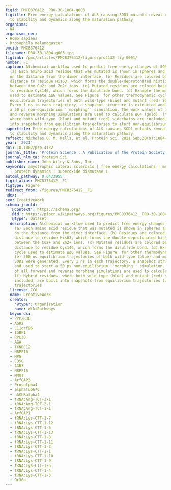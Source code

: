```yaml
---
figid: PMC8376412__PRO-30-1804-g003
figtitle: Free energy calculations of ALS‐causing SOD1 mutants reveal common perturbations
  to stability and dynamics along the maturation pathway
organisms:
- NA
organisms_ner:
- Homo sapiens
- Drosophila melanogaster
pmcid: PMC8376412
filename: PRO-30-1804-g003.jpg
figlink: /pmc/articles/PMC8376412/figure/pro4132-fig-0001/
number: F1
caption: Alchemical workflow used to predict free energy changes of SOD1 mutations,
  (a) Each amino acid residue that was mutated is shown in spheres and colored based
  on the distance from the dimer interface. (b) Residues are colored based on the
  distance to residue His63, which forms the double‐deprotonated histidine bridge
  between the Cu2+ and Zn2+ ions. (c) Mutated residues are colored based on the distance
  to residue Cys146, which forms the disulfide bond. (d) Example thermodynamic cycle
  used to estimate ΔΔG values. See Figure  for other thermodynamic cycles. (e) 500 ns
  equilibrium trajectories of both wild‐type (blue) and mutant (red) SOD1 were generated.
  Every 1 ns in each trajectory, a snapshot structure is extracted and used to start
  a 50 ps non‐equilibrium ''morphing'' simulation. The work values of all forward
  and reverse morphing simulations are used to calculate ΔG4 (gold). (f) Hybrid residues,
  where both wild‐type (blue) and mutant (red) sidechains are included, are built
  into snapshots from equilibrium trajectories to start non‐equilibrium trajectories
papertitle: Free energy calculations of ALS‐causing SOD1 mutants reveal common perturbations
  to stability and dynamics along the maturation pathway.
reftext: Nicholas G. M. Wells, et al. Protein Sci. 2021 Sep;30(9):1804-1817.
year: '2021'
doi: 10.1002/pro.4132
journal_title: 'Protein Science : A Publication of the Protein Society'
journal_nlm_ta: Protein Sci
publisher_name: John Wiley & Sons, Inc.
keywords: amyotrophic lateral sclerosis | free energy calculations | metal binding
  | protein dynamics | superoxide dismutase 1
automl_pathway: 0.6473955
figid_alias: PMC8376412__F1
figtype: Figure
redirect_from: /figures/PMC8376412__F1
ndex: ''
seo: CreativeWork
schema-jsonld:
  '@context': https://schema.org/
  '@id': https://pfocr.wikipathways.org/figures/PMC8376412__PRO-30-1804-g003.html
  '@type': Dataset
  description: Alchemical workflow used to predict free energy changes of SOD1 mutations,
    (a) Each amino acid residue that was mutated is shown in spheres and colored based
    on the distance from the dimer interface. (b) Residues are colored based on the
    distance to residue His63, which forms the double‐deprotonated histidine bridge
    between the Cu2+ and Zn2+ ions. (c) Mutated residues are colored based on the
    distance to residue Cys146, which forms the disulfide bond. (d) Example thermodynamic
    cycle used to estimate ΔΔG values. See Figure  for other thermodynamic cycles.
    (e) 500 ns equilibrium trajectories of both wild‐type (blue) and mutant (red)
    SOD1 were generated. Every 1 ns in each trajectory, a snapshot structure is extracted
    and used to start a 50 ps non‐equilibrium ''morphing'' simulation. The work values
    of all forward and reverse morphing simulations are used to calculate ΔG4 (gold).
    (f) Hybrid residues, where both wild‐type (blue) and mutant (red) sidechains are
    included, are built into snapshots from equilibrium trajectories to start non‐equilibrium
    trajectories
  license: CC0
  name: CreativeWork
  creator:
    '@type': Organization
    name: WikiPathways
  keywords:
  - PPP2R3C
  - AGR2
  - C11orf96
  - IGBP1
  - RPL38
  - AGA
  - TXNDC12
  - NBPF10
  - MPG
  - CD58
  - AGR3
  - NBPF15
  - MMUT
  - ArfGAP3
  - Prosalpha4
  - alphaTub67C
  - nAChRalpha4
  - tRNA:Arg-TCT-3-1
  - tRNA:Arg-TCT-2-1
  - tRNA:Arg-TCT-1-1
  - ArfGAP1
  - tRNA:Lys-CTT-1-7
  - tRNA:Lys-CTT-1-12
  - tRNA:Lys-CTT-1-5
  - tRNA:Lys-CTT-1-13
  - tRNA:Lys-CTT-1-8
  - tRNA:Lys-CTT-1-11
  - tRNA:Lys-CTT-1-2
  - tRNA:Lys-CTT-1-1
  - tRNA:Lys-CTT-1-10
  - tRNA:Lys-CTT-1-9
  - tRNA:Lys-CTT-1-6
  - tRNA:Lys-CTT-1-4
  - tRNA:Lys-CTT-1-3
  - Or30a
---
```

